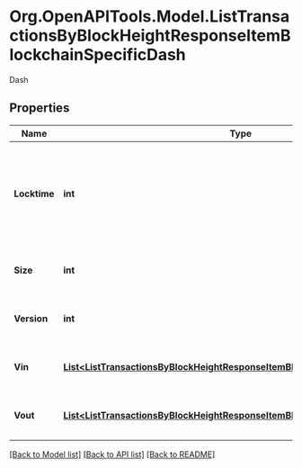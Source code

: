 # Org.OpenAPITools.Model.ListTransactionsByBlockHeightResponseItemBlockchainSpecificDash
Dash

## Properties

Name | Type | Description | Notes
------------ | ------------- | ------------- | -------------
**Locktime** | **int** | Represents the time at which a particular transaction can be added to the blockchain. | 
**Size** | **int** | Represents the total size of this transaction. | 
**Version** | **int** | Represents transaction version number. | 
**Vin** | [**List&lt;ListTransactionsByBlockHeightResponseItemBlockchainSpecificDashVin&gt;**](ListTransactionsByBlockHeightResponseItemBlockchainSpecificDashVin.md) | Represents the transaction inputs. | 
**Vout** | [**List&lt;ListTransactionsByBlockHeightResponseItemBlockchainSpecificDashVout&gt;**](ListTransactionsByBlockHeightResponseItemBlockchainSpecificDashVout.md) | Represents the transaction outputs. | 

[[Back to Model list]](../README.md#documentation-for-models) [[Back to API list]](../README.md#documentation-for-api-endpoints) [[Back to README]](../README.md)

